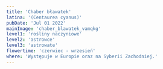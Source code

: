 ```yaml
---
title: 'Chaber bławatek'
latina: '(Centaurea cyanus)'
pubDate: 'Jul 01 2022'
mainImage: 'chaber_blawatek_vamqkg'
level1: 'rośliny naczyniowe'
level2: 'astrowce'
level3: 'astrowate'
flowertime: 'czerwiec - wrzesień'
where: 'Występuje w Europie oraz na Syberii Zachodniej.'
---
```


